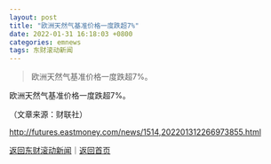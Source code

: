 ```yaml
---
layout: post
title: "欧洲天然气基准价格一度跌超7%"
date: 2022-01-31 16:18:03 +0800
categories: emnews
tags: 东财滚动新闻
---
```

> 欧洲天然气基准价格一度跌超7%。

<p>欧洲天然气基准价格一度跌超7%。 </p><p class="em_media">（文章来源：财联社）</p>

<http://futures.eastmoney.com/news/1514,202201312266973855.html>

[返回东财滚动新闻](//finews.withounder.com/emnews/)｜[返回首页](//finews.withounder.com/)